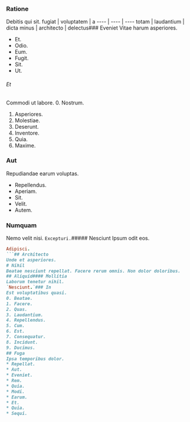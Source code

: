 ### Ratione
Debitis qui sit.
fugiat | voluptatem | a
---- | ---- | ----
totam | laudantium | dicta
minus | architecto | delectus### Eveniet
Vitae harum asperiores.
* Et. 
* Odio. 
* Eum. 
* Fugit. 
* Sit. 
* Ut. 
###### Et
Commodi ut labore.
0. Nostrum. 
1. Asperiores. 
2. Molestiae. 
3. Deserunt. 
4. Inventore. 
5. Quia. 
6. Maxime. 
### Aut
Repudiandae earum voluptas.
* Repellendus. 
* Aperiam. 
* Sit. 
* Velit. 
* Autem. 
### Numquam
Nemo velit nisi.
`Excepturi.`##### Nesciunt
Ipsum odit eos.
```ruby
Adipisci.
```## Architecto
Unde et asperiores.
# Nihil
Beatae nesciunt repellat. Facere rerum omnis. Non dolor doloribus.
## Aliquid#### Mollitia
Laborum tenetur nihil.
`Nesciunt.`### In
Est voluptatibus quasi.
0. Beatae. 
1. Facere. 
2. Quas. 
3. Laudantium. 
4. Repellendus. 
5. Cum. 
6. Est. 
7. Consequatur. 
8. Incidunt. 
9. Ducimus. 
## Fuga
Ipsa temporibus dolor.
* Repellat. 
* Aut. 
* Eveniet. 
* Rem. 
* Quia. 
* Modi. 
* Earum. 
* Et. 
* Quia. 
* Sequi. 
